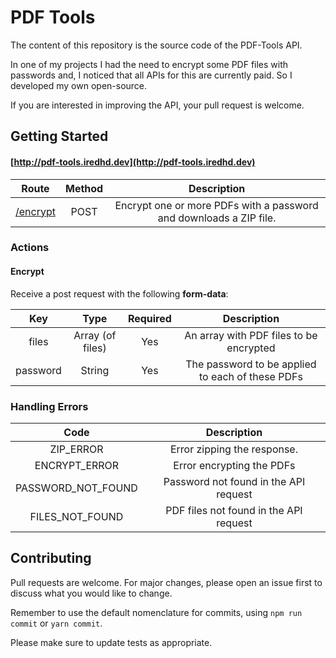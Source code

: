 # PDF Tools
The content of this repository is the source code of the PDF-Tools API.

In one of my projects I had the need to encrypt some PDF files with passwords and, I noticed that all APIs for this are currently paid. So I developed my own open-source.

If you are interested in improving the API, your pull request is welcome.

## Getting Started

#### [http://pdf-tools.iredhd.dev](http://pdf-tools.iredhd.dev)

| Route                 |Method| Description                                                       |
|:---------------------:|:----:|:-----------------------------------------------------------------:| 
| [/encrypt](#encrypt)  |POST  | Encrypt one or more PDFs with a password and downloads a ZIP file.| 

### Actions
#### Encrypt
Receive a post request with the following **form-data**:

|Key     |Type            |Required|Description                                     |
|:------:|:--------------:|:------:|:----------------------------------------------:|
|files   |Array (of files)|Yes     |An array with PDF files to be encrypted         |
|password|String          |Yes     |The password to be applied to each of these PDFs|

### Handling Errors
|Code              |Description                           |
|:----------------:|:------------------------------------:|
|ZIP_ERROR         |Error zipping the response.           |
|ENCRYPT_ERROR     |Error encrypting the PDFs             |
|PASSWORD_NOT_FOUND|Password not found in the API request |
|FILES_NOT_FOUND   |PDF files not found in the API request|

## Contributing
Pull requests are welcome. For major changes, please open an issue first to discuss what you would like to change.

Remember to use the default nomenclature for commits, using `npm run commit` or `yarn commit`.

Please make sure to update tests as appropriate.